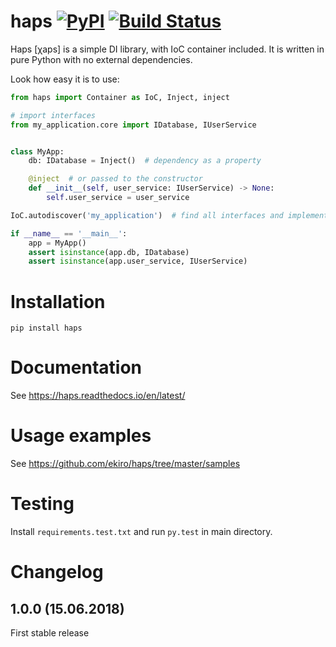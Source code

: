 # haps [![PyPI](https://img.shields.io/pypi/pyversions/haps.svg)](https://pypi.python.org/pypi/haps/) [![Build Status](https://travis-ci.org/ekiro/haps.svg?branch=master)](https://travis-ci.org/ekiro/haps)
Haps [χaps] is a simple DI library, with IoC container included. It is written in pure Python with no external dependencies.

Look how easy it is to use:

```python
from haps import Container as IoC, Inject, inject

# import interfaces
from my_application.core import IDatabase, IUserService


class MyApp:
    db: IDatabase = Inject()  # dependency as a property

    @inject  # or passed to the constructor
    def __init__(self, user_service: IUserService) -> None:
        self.user_service = user_service

IoC.autodiscover('my_application')  # find all interfaces and implementations

if __name__ == '__main__':
    app = MyApp()
    assert isinstance(app.db, IDatabase)
    assert isinstance(app.user_service, IUserService)
```

# Installation

    pip install haps

# Documentation

See https://haps.readthedocs.io/en/latest/

# Usage examples

See https://github.com/ekiro/haps/tree/master/samples

# Testing

Install `requirements.test.txt` and run `py.test` in main directory.

# Changelog

## 1.0.0 (15.06.2018)

First stable release
